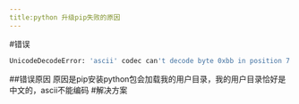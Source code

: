 ```yaml
---
title:python 升级pip失败的原因
---
```

#错误
```bash
UnicodeDecodeError: 'ascii' codec can't decode byte 0xbb in position 7: ordinal not in range(128)
```
##错误原因
原因是pip安装python包会加载我的用户目录，我的用户目录恰好是中文的，ascii不能编码
#解决方案
